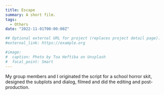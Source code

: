 ```yaml
---
title: Escape
summary: A short film.
tags:
  - Others
date: "2022-11-01T00:00:00Z"

## Optional external URL for project (replaces project detail page).
#external_link: https://example.org

#image:
#  caption: Photo by Toa Heftiba on Unsplash
#  focal_point: Smart
---
```


My group members and I originated the script for a school horror skit, designed the subplots and dialog, filmed and did the editing and post-production.